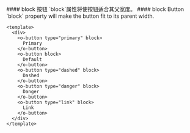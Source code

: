 <cn>
#### block 按钮
`block`属性将使按钮适合其父宽度。
</cn>

<us>
#### block Button
`block` property will make the button fit to its parent width.
</us>

```vue
<template>
  <div>
    <o-button type="primary" block>
      Primary
    </o-button>
    <o-button block>
      Default
    </o-button>
    <o-button type="dashed" block>
      Dashed
    </o-button>
    <o-button type="danger" block>
      Danger
    </o-button>
    <o-button type="link" block>
      Link
    </o-button>
  </div>
</template>
```
